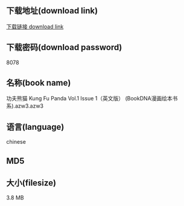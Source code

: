 ## 下载地址(download link)
[下载链接 download link](https://tutu365.netlify.app/?s=%E5%8A%9F%E5%A4%AB%E7%86%8A%E7%8C%AB++Kung+Fu+Panda+Vol.1+Issue+1%EF%BC%88%E8%8B%B1%E6%96%87%E7%89%88%EF%BC%89+%28BookDNA%E6%BC%AB%E7%94%BB%E7%BB%98%E6%9C%AC%E4%B9%A6%E7%B3%BB%29.azw3)

## 下载密码(download password)
8078

## 名称(book name)
功夫熊猫  Kung Fu Panda Vol.1 Issue 1（英文版） (BookDNA漫画绘本书系).azw3.azw3

## 语言(language)
chinese

## MD5


## 大小(filesize)
3.8 MB
